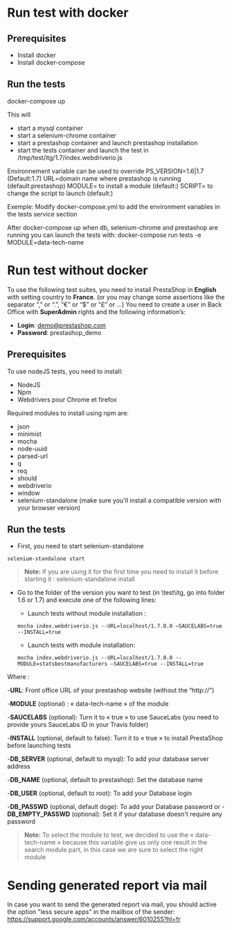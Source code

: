 # Run test with docker

## Prerequisites
- Install docker
- Install docker-compose

## Run the tests
docker-compose up

This will
- start a mysql container
- start a selenium-chrome container
- start a prestashop container and launch prestashop installation
- start the tests container and launch the test in /tmp/test/itg/1.7/index.webdriverio.js

Environnement variable can be used to override
PS_VERSION=1.6|1.7 (Default:1.7)
URL=domain name where prestashop is running (default:prestashop)
MODULE= to install a module (default:)
SCRIPT= to change the script to launch (default:)

Exemple:
Modify docker-compose.yml to add the environment variables in the tests service section

After docker-compose up when db, selenium-chrome and prestashop are running you can launch the tests with:
docker-compose run tests -e MODULE=data-tech-name


# Run test without docker
To use the following test suites, you need to install PrestaShop in **English** with setting country to **France**.
(or you may change some assertions like the separator “,” or “.”, “€” or “$” or “£” or …)
You need to create a user in Back Office with **SuperAdmin** rights and the following information’s:
- **Login**: demo@prestashop.com
- **Password**: prestashop_demo

## Prerequisites

To use nodeJS tests, you need to install:
-	NodeJS
-	Npm
-	Webdrivers pour Chrome et firefox

Required modules to install using npm are:
-	json
-	minimist
-	mocha
-	node-uuid
-	parsed-url
-	q
-	req
-	should
-	webdriverio
-	window
-	selenium-standalone (make sure you'll install a compatible version with your browser version)

## Run the tests

-	First, you need to start selenium-standalone
```
selenium-standalone start
```
> **Note:**
> If you are using it for the first time you need to install it before starting it :
> selenium-standalone install

- Go to the folder of the version you want to test (in \test\itg, go into folder 1.6 or 1.7) and execute one of the following lines:

	- Launch tests without module installation :
    ```
    mocha index.webdriverio.js --URL=localhost/1.7.0.0 –SAUCELABS=true --INSTALL=true
    ```

	- Launch tests with module installation:
    ```
    mocha index.webdriverio.js --URL=localhost/1.7.0.0 --MODULE=statsbestmanufacturers –SAUCELABS=true --INSTALL=true
    ```
Where :

-**URL**: Front office URL of your prestashop website (without the “http://”)

-**MODULE** (optional) : « data-tech-name »  of the module

-**SAUCELABS** (optional): Turn it to « true » to use SauceLabs (you need to provide yours SauceLabs ID in your Travis folder)

-**INSTALL** (optional, default to false): Turn it to « true » to install PrestaShop before launching tests

-**DB_SERVER** (optional, default to mysql): To add your database server address

-**DB_NAME** (optional, default to prestashop): Set the database name

-**DB_USER** (optional, default to root): To add your Database login

-**DB_PASSWD** (optional, default doge): To add your Database password
or
-**DB_EMPTY_PASSWD** (optional): Set it if your database doesn't require any password


> **Note:** To select the module to test, we decided to use the « data-tech-name » because this variable give us only one result in the search module part, in this case we are sure to select the right module

# Sending generated report via mail
In case you want to send the generated report via mail, you should active the option "less secure apps" in the mailbox of the sender:
https://support.google.com/accounts/answer/6010255?hl=fr
